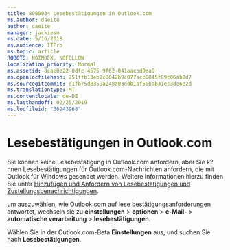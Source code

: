 ```yaml
---
title: 8000034 Lesebestätigungen in Outlook.com
ms.author: daeite
author: daeite
manager: jackiesm
ms.date: 5/16/2018
ms.audience: ITPro
ms.topic: article
ROBOTS: NOINDEX, NOFOLLOW
localization_priority: Normal
ms.assetid: 8cae0e22-0dfc-4575-9f62-041aacbd9da9
ms.openlocfilehash: 251ffb13eb2c0042b9c077acc8845f89c06ab2d7
ms.sourcegitcommit: d1fb75d8359a248a03ddb1af50bab31ec3de6e2d
ms.translationtype: MT
ms.contentlocale: de-DE
ms.lasthandoff: 02/25/2019
ms.locfileid: "30243968"
---
```

# <a name="read-receipts-in-outlookcom"></a>Lesebestätigungen in Outlook.com

Sie können keine Lesebestätigung in Outlook.com anfordern, aber Sie k? nnen Lesebestätigungen für Outlook.com-Nachrichten anfordern, die mit Outlook für Windows gesendet werden. Weitere Informationen hierzu finden Sie unter [Hinzufügen und Anfordern von Lesebestätigungen und Zustellungsbenachrichtigungen](https://go.microsoft.com/fwlink/p/?linkid=874355).
  
um auszuwählen, wie Outlook.com auf lese bestätigungsanforderungen antwortet, wechseln sie zu **einstellungen** \> **optionen** \> **e-Mail-** \> **automatische verarbeitung** \> **lesebestätigungen**. 
  
Wählen Sie in der Outlook.com-Beta **Einstellungen** aus, und suchen Sie nach **Lesebestätigungen**. 
  

